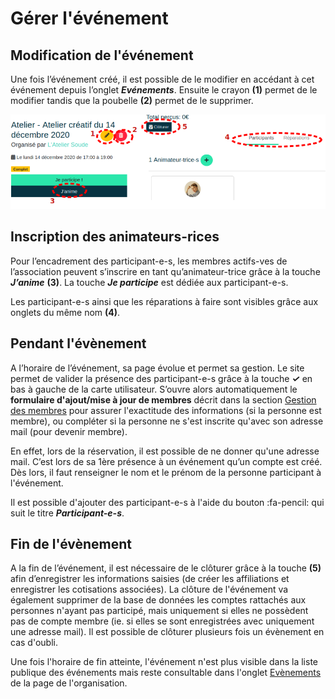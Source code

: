 # Gérer l'événement

## Modification de l'événement

Une fois l’événement créé, il est possible de le modifier en accédant à cet événement depuis l’onglet ***Evénements***. Ensuite le crayon **(1)** permet de le modifier tandis que la poubelle **(2)** permet de le supprimer.

![Inscription sur l'évènement](../assets/event/InscriptionEv.png)

## Inscription des animateurs-rices

Pour l’encadrement des participant-e-s, les membres actifs-ves de l’association peuvent s’inscrire en tant qu’animateur-trice grâce à la touche ***J’anime*** **(3)**. La touche ***Je participe*** est dédiée aux participant-e-s.

Les participant-e-s ainsi que les réparations à faire sont visibles grâce aux onglets du même nom **(4)**.

## Pendant l'évènement

A l’horaire de l’événement, sa page évolue et permet sa gestion. Le site permet de valider la présence des participant-e-s grâce à la touche ***✓*** en bas à gauche de la carte utilisateur. S’ouvre alors automatiquement le **formulaire d'ajout/mise à jour de membres** décrit dans la section [Gestion des membres](../organization/members.md#ajout-mise-a-jour-de-membre) pour assurer l'exactitude des informations (si la personne est membre), ou compléter si la personne ne s'est inscrite qu'avec son adresse mail (pour devenir membre).

En effet, lors de la réservation, il est possible de ne donner qu'une adresse mail. C’est lors de sa 1ère présence à un événement qu’un compte est créé. Dès lors, il faut renseigner le nom et le prénom de la personne participant à l'événement.

Il est possible d'ajouter des participant-e-s à l'aide du bouton :fa-pencil: qui suit le titre ***Participant-e-s***. 

## Fin de l'évènement

A la fin de l’événement, il est nécessaire de le clôturer grâce à la touche **(5)** afin d’enregistrer les informations saisies (de créer les affiliations et enregistrer les cotisations associées). La clôture de l'événement va également supprimer de la base de données les comptes rattachés aux personnes n'ayant pas participé, mais uniquement si elles ne possèdent pas de compte membre (ie. si elles se sont enregistrées avec uniquement une adresse mail). Il est possible de clôturer plusieurs fois un évènement en cas d'oubli.

Une fois l'horaire de fin atteinte, l'événement n'est plus visible dans la liste publique des événements mais reste consultable dans l'onglet [Evènements](../organization/org-index.md) de la page de l'organisation.